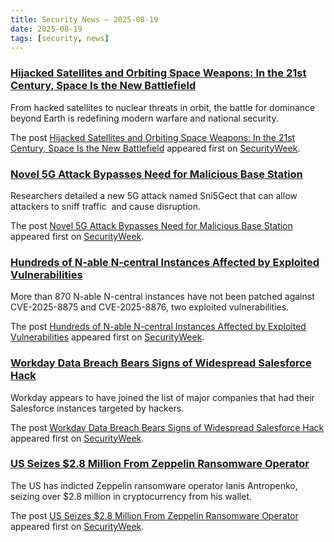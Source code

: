 ```yaml
---
title: Security News – 2025-08-19
date: 2025-08-19
tags: [security, news]
---
```


### [Hijacked Satellites and Orbiting Space Weapons: In the 21st Century, Space Is the New Battlefield](https://www.securityweek.com/hijacked-satellites-and-orbiting-space-weapons-in-the-21st-century-space-is-the-new-battlefield/)

<p>From hacked satellites to nuclear threats in orbit, the battle for dominance beyond Earth is redefining modern warfare and national security.</p>
<p>The post <a href="https://www.securityweek.com/hijacked-satellites-and-orbiting-space-weapons-in-the-21st-century-space-is-the-new-battlefield/">Hijacked Satellites and Orbiting Space Weapons: In the 21st Century, Space Is the New Battlefield</a> appeared first on <a href="https://www.securityweek.com">SecurityWeek</a>.</p>

### [Novel 5G Attack Bypasses Need for Malicious Base Station](https://www.securityweek.com/novel-5g-attack-bypasses-need-for-malicious-base-station/)

<p>Researchers detailed a new 5G attack named Sni5Gect that can allow attackers to sniff traffic  and cause disruption.</p>
<p>The post <a href="https://www.securityweek.com/novel-5g-attack-bypasses-need-for-malicious-base-station/">Novel 5G Attack Bypasses Need for Malicious Base Station</a> appeared first on <a href="https://www.securityweek.com">SecurityWeek</a>.</p>

### [Hundreds of N-able N-central Instances Affected by Exploited Vulnerabilities](https://www.securityweek.com/hundreds-of-n-able-n-central-instances-affected-by-exploited-vulnerabilities/)

<p>More than 870 N-able N-central instances have not been patched against CVE-2025-8875 and CVE-2025-8876, two exploited vulnerabilities.</p>
<p>The post <a href="https://www.securityweek.com/hundreds-of-n-able-n-central-instances-affected-by-exploited-vulnerabilities/">Hundreds of N-able N-central Instances Affected by Exploited Vulnerabilities</a> appeared first on <a href="https://www.securityweek.com">SecurityWeek</a>.</p>

### [Workday Data Breach Bears Signs of Widespread Salesforce Hack](https://www.securityweek.com/workday-data-breach-bears-signs-of-widespread-salesforce-hack/)

<p>Workday appears to have joined the list of major companies that had their Salesforce instances targeted by hackers. </p>
<p>The post <a href="https://www.securityweek.com/workday-data-breach-bears-signs-of-widespread-salesforce-hack/">Workday Data Breach Bears Signs of Widespread Salesforce Hack</a> appeared first on <a href="https://www.securityweek.com">SecurityWeek</a>.</p>

### [US Seizes $2.8 Million From Zeppelin Ransomware Operator](https://www.securityweek.com/us-seizes-2-8-million-from-zeppelin-ransomware-operator/)

<p>The US has indicted Zeppelin ransomware operator Ianis Antropenko, seizing over $2.8 million in cryptocurrency from his wallet.</p>
<p>The post <a href="https://www.securityweek.com/us-seizes-2-8-million-from-zeppelin-ransomware-operator/">US Seizes $2.8 Million From Zeppelin Ransomware Operator</a> appeared first on <a href="https://www.securityweek.com">SecurityWeek</a>.</p>

